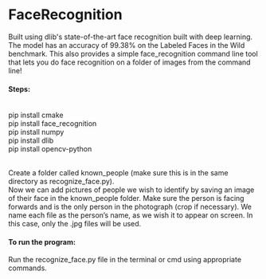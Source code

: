 # FaceRecognition
Built using dlib's state-of-the-art face recognition built with deep learning. The model has an accuracy of 99.38% on the Labeled Faces in the Wild benchmark.  This also provides a simple face_recognition command line tool that lets you do face recognition on a folder of images from the command line!<br>
<h4>Steps:</h4> <br>
pip install cmake<br>
pip install face_recognition<br>
pip install numpy<br>
pip install dlib<br>
pip install opencv-python<br><br>

Create a folder called known_people (make sure this is in the same directory as recognize_face.py).<br>
Now we can add pictures of people we wish to identify by saving an image of their face in the known_people folder. Make sure the person is facing forwards and is the only person in the photograph (crop if necessary). We name each file as the person’s name, as we wish it to appear on screen. In this case, only the .jpg files will be used.<br>

<h4>To run the program:</h4>
Run the recognize_face.py file in the terminal or cmd using appropriate commands.
